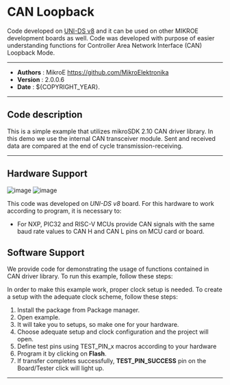 # CAN Loopback

Code developed on [UNI-DS v8](https://www.mikroe.com/uni-ds-v8) and it can be used on other MIKROE development boards as well. Code was developed with purpose of easier understanding functions for Controller Area Network Interface (CAN) Loopback Mode.

---

- **Authors**     : MikroE https://github.com/MikroElektronika
- **Version**     : 2.0.0.6
- **Date**        : ${COPYRIGHT_YEAR}.

---

## Code description

This is a simple example that utilizes mikroSDK 2.10 CAN driver library.
In this demo we use the internal CAN transceiver module. Sent and received data
are compared at the end of cycle transmission-receiving.

---

## Hardware Support

![image](https://download.mikroe.com/images/mikrosdk/v2/demos/democan/demo-can-pins-mcu-card.png)
![image](https://download.mikroe.com/images/mikrosdk/v2/demos/democan/demo-can-pins-easypic-board.png)

This code was developed on *UNI-DS v8* board. For this hardware to work according to program, it is necessary to:

- For NXP, PIC32 and RISC-V MCUs provide CAN signals with the same baud rate values to CAN H and CAN L pins on MCU card or board.

## Software Support

We provide code for demonstrating the usage of functions contained in CAN driver library. To run this example, follow these steps:

In order to make this example work, proper clock setup is needed. To create a setup with the adequate clock scheme, follow these steps:

1. Install the package from Package manager.
2. Open example.
3. It will take you to setups, so make one for your hardware.
4. Choose adequate setup and clock configuration and the project will open.
5. Define test pins using TEST_PIN_x macros according to your hardware
6. Program it by clicking on **Flash**.
7. If transfer completes successfully, **TEST_PIN_SUCCESS** pin on the Board/Tester click will light up.

---

